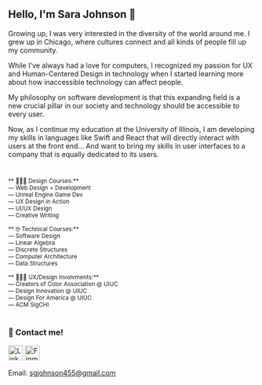 ## Hello, I'm Sara Johnson 👋

Growing up, I was very interested in the diversity of the world around me. I grew up in Chicago, where cultures connect and all kinds of people fill up my community.

While I've always had a love for computers, I recognized my passion for UX and Human-Centered Design in technology when I started learning more about how inaccessible technology can affect people.

My philosophy on software development is that this expanding field is a new crucial pillar in our society and technology should be accessible to every user. 

Now, as I continue my education at the University of Illinois, I am developing my skills in languages like Swift and React that will directly interact with users at the front end... And want to bring my skills in user interfaces to a company that is equally dedicated to its users.


#

<sup> ** 👩🏻‍🎨 Design Courses:** </sup><br>
<sup>— Web Design + Development </sup><br>
<sup>— Unreal Engine Game Dev </sup><br>
<sup>— UX Design in Action </sup><br>
<sup>— UI/UX Design </sup><br>
<sup>— Creative Writing </sup><br>

<sup> ** 🤓 Technical Courses:** </sup><br>
<sup>— Software Design </sup><br>
<sup>— Linear Algebra </sup><br>
<sup>— Discrete Structures </sup><br>
<sup>— Computer Architecture </sup><br>
<sup>— Data Structures </sup><br>

<sup> ** 👩🏻‍🎨 UX/Design Involvments:** </sup><br>
<sup>— Creators of Color Association @ UIUC </sup><br>
<sup>— Design Innovation @ UIUC </sup><br>
<sup>— Design For America @ UIUC </sup><br>
<sup>— ACM SigCHI </sup><br>


#

### 💬 Contact me! 
[<img src="https://cdn-icons-png.flaticon.com/128/3536/3536505.png" alt="LinkedIn" height="30"/>](www.linkedin.com/in/sara-johnson455)
[<img src="https://cdn-icons-png.flaticon.com/128/5968/5968705.png" alt="Figma" height="30"/>](https://www.figma.com/@sgjohnson455)

Email: sgjohnson455@gmail.com

<!--
- 🔭 I’m currently working on ...
- 🌱 I’m currently learning ...
- 👯 I’m looking to collaborate on ...
- 🤔 I’m looking for help with ...
- 💬 Ask me about ...
- 📫 How to reach me: ...
- 😄 Pronouns: ...
- ⚡ Fun fact: ...
-->
